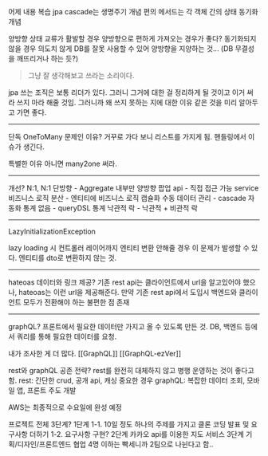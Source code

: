 
어제 내용 복습
jpa
cascade는 생명주기 개념
편의 메서드는 각 객체 간의 상태 동기화 개념

양방향 상태 교류가 활발할 경우 양방향으로 편하게 가져오는 경우가 좋다?
동기화되지 않을 경우 의도치 않게 DB를 잘못 사용할 수 있어 양방향을 지양하는 것... (DB 무결성을 깨뜨리거나 하는 듯?)
> 그냥 잘 생각해보고 쓰라는 소리이다.

jpa 쓰는 조직은 보통 리더가 있다. 그러니 그거에 대한 걸 정리하게 될 것이고 이거 써라 쓰지 마라 해줄 것임. 그러니까 왜 쓰지 못하는 지에 대한 이유 같은 것을 미리 알아두고 가면 좋다.

---

단독 OneToMany 문제인 이유?
거꾸로 가다 보니 리스트를 가지게 됨.
핸들링에서 이슈가 생긴다.

특별한 이유 아니면 many2one 써라.

---
개선?
N:1, N:1 단방향 - Aggregate 내부만 양방향
팝업 api - 직접 접근 가능
service 비즈니스 로직 분산 - 엔티티에 비즈니스 로직 캡슐화
수동 데이터 관리 - cascade 자동화
통계 없음 - queryDSL 통계
낙관적 락 -  낙관적 + 비관적 락

---

LazyInitializationException

lazy loading 시 컨트롤러 레이어까지 엔티티 변환 안해줄 경우 이 문제가 발생할 수 있다. 엔티티를 dto로 변환하지 않는 것.

---

hateoas
데이터와 링크 제공?
기존 rest api는 클라이언트에서 url을 알고있어야 했으나, hateoas는 이런 url을 제공해준다.
만약 기존 rest api에서 도입시 백엔드와 클라이언트 모두가 전환해야 하는 불편한 점 존재

---

graphQL?
프론트에서 필요한 데이터만 가지고 올 수 있도록 만든 것.
DB, 백엔드 등에서 쿼리를 통해 필요한 데이터를 요청.

내가 조사한 게 더 많다.
[[GraphQL]]
[[GraphQL-ezVer]]

rest와 graphQL 공존 전략?
rest를 완전히 대체하지 않고 병행 운영하는 것이 좋다고함.
rest: 간단한 crud, 공개 api, 캐싱 중요한 경우
graphQL: 복잡한 데이터 조회, 모바일 앱, 프론트 주도 개발

AWS는 최종적으로 수요일에 완성 예정

프로젝트
전체 3단계?
1단계
1-1. 10일 정도 하나의 주제를 가지고 클론 코딩
발표 및 요구사항 더하기
1-2. 요구사항 구현?
2단계
카카오 api를 이용한 지도 서비스
3단계
기획/디자인/프론트엔드 협업
4명 이하는 빡세니까 2팀으로 나뉜다고 함..

